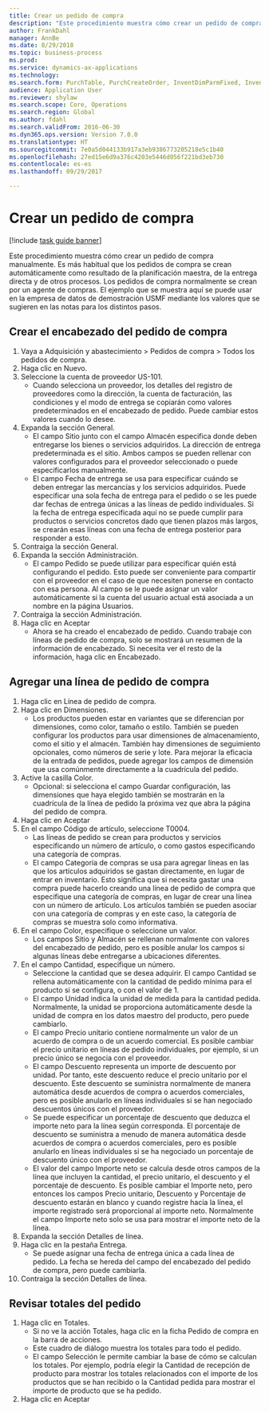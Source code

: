 ```yaml
--- 
title: Crear un pedido de compra
description: "Este procedimiento muestra cómo crear un pedido de compra manualmente."
author: FrankDahl
manager: AnnBe
ms.date: 8/29/2018
ms.topic: business-process
ms.prod: 
ms.service: dynamics-ax-applications
ms.technology: 
ms.search.form: PurchTable, PurchCreateOrder, InventDimParmFixed, InventItemIdLookupPurchase, InventProductDimensionLookup, PurchTotals
audience: Application User
ms.reviewer: shylaw
ms.search.scope: Core, Operations
ms.search.region: Global
ms.author: fdahl
ms.search.validFrom: 2016-06-30
ms.dyn365.ops.version: Version 7.0.0
ms.translationtype: HT
ms.sourcegitcommit: 7e0a5d044133b917a3eb9386773205218e5c1b40
ms.openlocfilehash: 27ed15e6d9a376c4203e5446d056f221bd3eb730
ms.contentlocale: es-es
ms.lasthandoff: 09/29/2017

---
```

# <a name="create-a-purchase-order"></a>Crear un pedido de compra

[!include [task guide banner](../../includes/task-guide-banner.md)]

Este procedimiento muestra cómo crear un pedido de compra manualmente. Es más habitual que los pedidos de compra se crean automáticamente como resultado de la planificación maestra, de la entrega directa y de otros procesos. Los pedidos de compra normalmente se crean por un agente de compras. El ejemplo que se muestra aquí se puede usar en la empresa de datos de demostración USMF mediante los valores que se sugieren en las notas para los distintos pasos.


## <a name="create-the-purchase-order-header"></a>Crear el encabezado del pedido de compra
1. Vaya a Adquisición y abastecimiento > Pedidos de compra > Todos los pedidos de compra.
2. Haga clic en Nuevo.
3. Seleccione la cuenta de proveedor US-101.
    * Cuando selecciona un proveedor, los detalles del registro de proveedores como la dirección, la cuenta de facturación, las condiciones y el modo de entrega se copiarán como valores predeterminados en el encabezado de pedido. Puede cambiar estos valores cuando lo desee.  
4. Expanda la sección General.
    * El campo Sitio junto con el campo Almacén especifica donde deben entregarse los bienes o servicios adquiridos. La dirección de entrega predeterminada es el sitio. Ambos campos se pueden rellenar con valores configurados para el proveedor seleccionado o puede especificarlos manualmente.  
    * El campo Fecha de entrega se usa para especificar cuándo se deben entregar las mercancías y los servicios adquiridos. Puede especificar una sola fecha de entrega para el pedido o se les puede dar fechas de entrega únicas a las líneas de pedido individuales. Si la fecha de entrega especificada aquí no se puede cumplir para productos o servicios concretos dado que tienen plazos más largos, se crearán esas líneas con una fecha de entrega posterior para responder a esto.  
5. Contraiga la sección General.
6. Expanda la sección Administración.
    * El campo Pedido se puede utilizar para especificar quién está configurando el pedido. Esto puede ser conveniente para compartir con el proveedor en el caso de que necesiten ponerse en contacto con esa persona. Al campo se le puede asignar un valor automáticamente si la cuenta del usuario actual está asociada a un nombre en la página Usuarios.  
7. Contraiga la sección Administración.
8. Haga clic en Aceptar
    * Ahora se ha creado el encabezado de pedido. Cuando trabaje con líneas de pedido de compra, solo se mostrará un resumen de la información de encabezado. Si necesita ver el resto de la información, haga clic en Encabezado.  

## <a name="add-a-purchase-order-line"></a>Agregar una línea de pedido de compra
1. Haga clic en Línea de pedido de compra.
2. Haga clic en Dimensiones.
    * Los productos pueden estar en variantes que se diferencian por dimensiones, como color, tamaño o estilo. También se pueden configurar los productos para usar dimensiones de almacenamiento, como el sitio y el almacén. También hay dimensiones de seguimiento opcionales, como números de serie y lote. Para mejorar la eficacia de la entrada de pedidos, puede agregar los campos de dimensión que usa comúnmente directamente a la cuadrícula del pedido.  
3. Active la casilla Color.
    * Opcional: si selecciona el campo Guardar configuración, las dimensiones que haya elegido también se mostrarán en la cuadrícula de la línea de pedido la próxima vez que abra la página del pedido de compra.  
4. Haga clic en Aceptar
5. En el campo Código de artículo, seleccione T0004.
    * Las líneas de pedido se crean para productos y servicios especificando un número de artículo, o como gastos especificando una categoría de compras.  
    * El campo Categoría de compras se usa para agregar líneas en las que los artículos adquiridos se gastan directamente, en lugar de entrar en inventario. Esto significa que si necesita gastar una compra puede hacerlo creando una línea de pedido de compra que especifique una categoría de compras, en lugar de crear una línea con un número de artículo. Los artículos también se pueden asociar con una categoría de compras y en este caso, la categoría de compras se muestra solo como informativa.  
6. En el campo Color, especifique o seleccione un valor.
    * Los campos Sitio y Almacén se rellenan normalmente con valores del encabezado de pedido, pero es posible anular los campos si algunas líneas debe entregarse a ubicaciones diferentes.  
7. En el campo Cantidad, especifique un número.
    * Seleccione la cantidad que se desea adquirir. El campo Cantidad se rellena automáticamente con la cantidad de pedido mínima para el producto si se configura, o con el valor de 1.  
    * El campo Unidad indica la unidad de medida para la cantidad pedida. Normalmente, la unidad se proporciona automáticamente desde la unidad de compra en los datos maestro del producto, pero puede cambiarlo.  
    * El campo Precio unitario contiene normalmente un valor de un acuerdo de compra o de un acuerdo comercial. Es posible cambiar el precio unitario en líneas de pedido individuales, por ejemplo, si un precio único se negocia con el proveedor.  
    * El campo Descuento representa un importe de descuento por unidad. Por tanto, este descuento reduce el precio unitario por el descuento. Este descuento se suministra normalmente de manera automática desde acuerdos de compra o acuerdos comerciales, pero es posible anularlo en líneas individuales si se han negociado descuentos únicos con el proveedor.  
    * Se puede especificar un porcentaje de descuento que deduzca el importe neto para la línea según corresponda. El porcentaje de descuento se suministra a menudo de manera automática desde acuerdos de compra o acuerdos comerciales, pero es posible anularlo en líneas individuales si se ha negociado un porcentaje de descuento único con el proveedor.  
    * El valor del campo Importe neto se calcula desde otros campos de la línea que incluyen la cantidad, el precio unitario, el descuento y el porcentaje de descuento. Es posible cambiar el Importe neto, pero entonces los campos Precio unitario, Descuento y Porcentaje de descuento estarán en blanco y cuando registre hacia la línea, el importe registrado será proporcional al importe neto. Normalmente el campo Importe neto solo se usa para mostrar el importe neto de la línea.  
8. Expanda la sección Detalles de línea.
9. Haga clic en la pestaña Entrega.
    * Se puede asignar una fecha de entrega única a cada línea de pedido. La fecha se hereda del campo del encabezado del pedido de compra, pero puede cambiarla.  
10. Contraiga la sección Detalles de línea.

## <a name="review-order-totals"></a>Revisar totales del pedido
1. Haga clic en Totales.
    * Si no ve la acción Totales, haga clic en la ficha Pedido de compra en la barra de acciones.  
    * Este cuadro de diálogo muestra los totales para todo el pedido.  
    * El campo Selección le permite cambiar la base de cómo se calculan los totales. Por ejemplo, podría elegir la Cantidad de recepción de producto para mostrar los totales relacionados con el importe de los productos que se han recibido o la Cantidad pedida para mostrar el importe de producto que se ha pedido.  
2. Haga clic en Aceptar


